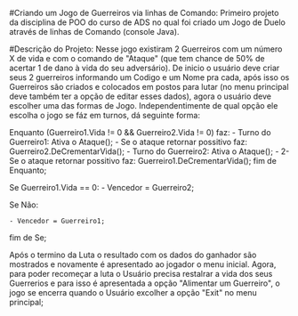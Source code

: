 #Criando um Jogo de Guerreiros via linhas de Comando:
Primeiro projeto da disciplina de POO do curso de ADS no qual foi criado um Jogo de Duelo através de linhas de Comando (console Java).

#Descrição do Projeto:
Nesse jogo existiram 2 Guerreiros com um número X de vida e com o comando de "Ataque" (que tem chance de 50% de acertar 1 de dano à vida do seu adversário). De inicio o usuário deve criar seus 2 guerreiros informando um Codigo e um Nome pra cada, após isso os Guerreiros são criados e colocados em postos para lutar (no menu principal deve também ter a opção de editar esses dados), agora o usuário deve escolher uma das formas de Jogo. Independentimente de qual opção ele escolha o jogo se fáz em turnos, dá seguinte forma:

Enquanto (Guerreiro1.Vida != 0 && Guerreiro2.Vida != 0) faz:
	- Turno do Guerreiro1: Ativa o Ataque();
	- Se o ataque retornar possitivo faz: Guerreiro2.DeCrementarVida();	
	- Turno do Guerreiro2: Ativa o Ataque();
	- 2- Se o ataque retornar possitivo faz: Guerreiro1.DeCrementarVida();
fim de Enquanto;

Se Guerreiro1.Vida == 0:
	- Vencedor = Guerreiro2;

Se Não:

	- Vencedor = Guerreiro1;

fim de Se;

Após o termino da Luta o resultado com os dados do ganhador são mostrados e novamente é apresentado ao jogador o menu inicial. Agora, para poder recomeçar a luta o Usuário precisa restalrar a vida dos seus Guerrerios e para isso é apresentada a opção "Alimentar um Guerreiro", o jogo se encerra quando o Usuário excolher a opção "Exit" no menu principal;	
